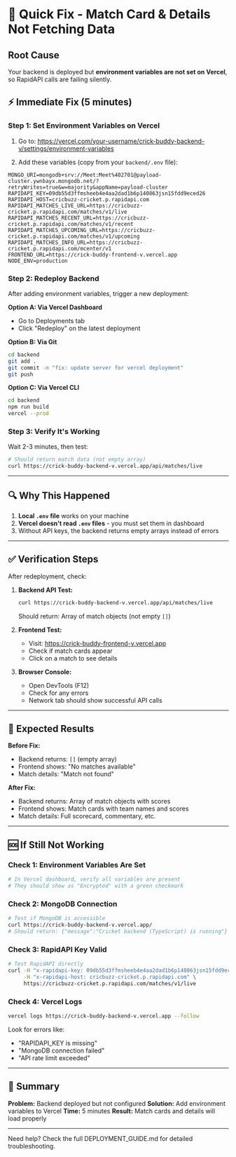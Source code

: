 # 🚨 Quick Fix - Match Card & Details Not Fetching Data

## Root Cause
Your backend is deployed but **environment variables are not set on Vercel**, so RapidAPI calls are failing silently.

## ⚡ Immediate Fix (5 minutes)

### Step 1: Set Environment Variables on Vercel

1. Go to: https://vercel.com/your-username/crick-buddy-backend-v/settings/environment-variables

2. Add these variables (copy from your `backend/.env` file):

```
MONGO_URI=mongodb+srv://Meet:Meet%402701@payload-cluster.ywnbayx.mongodb.net/?retryWrites=true&w=majority&appName=payload-cluster
RAPIDAPI_KEY=09db55d3ffmsheeb4e4aa2dad1b6p140863jsn15fdd9eced26
RAPIDAPI_HOST=cricbuzz-cricket.p.rapidapi.com
RAPIDAPI_MATCHES_LIVE_URL=https://cricbuzz-cricket.p.rapidapi.com/matches/v1/live
RAPIDAPI_MATCHES_RECENT_URL=https://cricbuzz-cricket.p.rapidapi.com/matches/v1/recent
RAPIDAPI_MATCHES_UPCOMING_URL=https://cricbuzz-cricket.p.rapidapi.com/matches/v1/upcoming
RAPIDAPI_MATCHES_INFO_URL=https://cricbuzz-cricket.p.rapidapi.com/mcenter/v1
FRONTEND_URL=https://crick-buddy-frontend-v.vercel.app
NODE_ENV=production
```

### Step 2: Redeploy Backend

After adding environment variables, trigger a new deployment:

**Option A: Via Vercel Dashboard**
- Go to Deployments tab
- Click "Redeploy" on the latest deployment

**Option B: Via Git**
```bash
cd backend
git add .
git commit -m "fix: update server for vercel deployment"
git push
```

**Option C: Via Vercel CLI**
```bash
cd backend
npm run build
vercel --prod
```

### Step 3: Verify It's Working

Wait 2-3 minutes, then test:

```bash
# Should return match data (not empty array)
curl https://crick-buddy-backend-v.vercel.app/api/matches/live
```

---

## 🔍 Why This Happened

1. **Local `.env` file** works on your machine
2. **Vercel doesn't read `.env` files** - you must set them in dashboard
3. Without API keys, the backend returns empty arrays instead of errors

---

## ✅ Verification Steps

After redeployment, check:

1. **Backend API Test:**
   ```bash
   curl https://crick-buddy-backend-v.vercel.app/api/matches/live
   ```
   Should return: Array of match objects (not empty `[]`)

2. **Frontend Test:**
   - Visit: https://crick-buddy-frontend-v.vercel.app
   - Check if match cards appear
   - Click on a match to see details

3. **Browser Console:**
   - Open DevTools (F12)
   - Check for any errors
   - Network tab should show successful API calls

---

## 🎯 Expected Results

**Before Fix:**
- Backend returns: `[]` (empty array)
- Frontend shows: "No matches available"
- Match details: "Match not found"

**After Fix:**
- Backend returns: Array of match objects with scores
- Frontend shows: Match cards with team names and scores
- Match details: Full scorecard, commentary, etc.

---

## 🆘 If Still Not Working

### Check 1: Environment Variables Are Set
```bash
# In Vercel dashboard, verify all variables are present
# They should show as "Encrypted" with a green checkmark
```

### Check 2: MongoDB Connection
```bash
# Test if MongoDB is accessible
curl https://crick-buddy-backend-v.vercel.app/
# Should return: {"message":"Cricket backend (TypeScript) is running"}
```

### Check 3: RapidAPI Key Valid
```bash
# Test RapidAPI directly
curl -H "x-rapidapi-key: 09db55d3ffmsheeb4e4aa2dad1b6p140863jsn15fdd9eced26" \
     -H "x-rapidapi-host: cricbuzz-cricket.p.rapidapi.com" \
     https://cricbuzz-cricket.p.rapidapi.com/matches/v1/live
```

### Check 4: Vercel Logs
```bash
vercel logs https://crick-buddy-backend-v.vercel.app --follow
```

Look for errors like:
- "RAPIDAPI_KEY is missing"
- "MongoDB connection failed"
- "API rate limit exceeded"

---

## 📝 Summary

**Problem:** Backend deployed but not configured
**Solution:** Add environment variables to Vercel
**Time:** 5 minutes
**Result:** Match cards and details will load properly

---

Need help? Check the full DEPLOYMENT_GUIDE.md for detailed troubleshooting.
